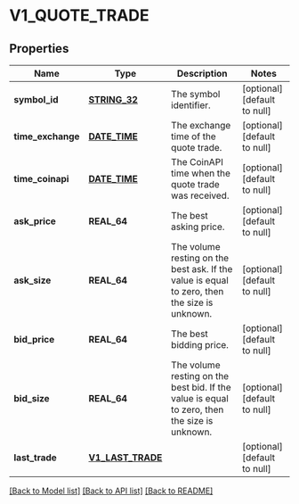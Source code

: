 # V1_QUOTE_TRADE

## Properties
Name | Type | Description | Notes
------------ | ------------- | ------------- | -------------
**symbol_id** | [**STRING_32**](STRING_32.md) | The symbol identifier. | [optional] [default to null]
**time_exchange** | [**DATE_TIME**](DATE_TIME.md) | The exchange time of the quote trade. | [optional] [default to null]
**time_coinapi** | [**DATE_TIME**](DATE_TIME.md) | The CoinAPI time when the quote trade was received. | [optional] [default to null]
**ask_price** | **REAL_64** | The best asking price. | [optional] [default to null]
**ask_size** | **REAL_64** | The volume resting on the best ask. If the value is equal to zero, then the size is unknown. | [optional] [default to null]
**bid_price** | **REAL_64** | The best bidding price. | [optional] [default to null]
**bid_size** | **REAL_64** | The volume resting on the best bid. If the value is equal to zero, then the size is unknown. | [optional] [default to null]
**last_trade** | [**V1_LAST_TRADE**](v1.LastTrade.md) |  | [optional] [default to null]

[[Back to Model list]](../README.md#documentation-for-models) [[Back to API list]](../README.md#documentation-for-api-endpoints) [[Back to README]](../README.md)


